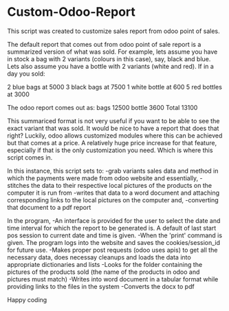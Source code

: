 # Custom-Odoo-Report
This script was created to customize sales report from odoo point of sales. 

The default report that comes out from odoo point of sale report is a summarized version of what was sold.
For example, lets assume you have in stock a bag with 2 variants (colours in this case), say, black and blue. Lets also assume you have a bottle with 2 variants (white and red). If in a day you sold:

2 blue bags at 5000
3 black bags at 7500
1 white bottle at 600
5 red bottles at 3000

The odoo report comes out as:
bags 12500
bottle 3600
Total 13100

This summariced format is not very useful if you want to be able to see the exact variant that was sold. It would be nice to have a report that does that right? Luckily, odoo allows customized modules where this can be achieved but that comes at a price. A relatively huge price increase for that feature, especially if that is the only customization you need. Which is where this script comes in.


In this instance, this script sets to:
-grab variants sales data and method in which the payments were made from odoo website and essentially,
-stitches the data to their respective local pictures of the products on the computer it is run from
-writes that data to a word document and attaching corresponding links to the local pictures on the computer and,
-converting that document to a pdf report


In the program, 
-An interface is provided for the user to select the date and time interval for which the report to be generated is. A default of last start pos session to current date and time is given. 
-When the 'print' command is given. The program logs into the website and saves the cookies/session_id for future use.
-Makes proper post requests (odoo uses apis) to get all the necessary data, does necessay cleanups and loads the data into appropriate dictionaries and lists
-Looks for the folder containing the pictures of the products sold (the name of the products in odoo and pictures must match)
-Writes into word document in a tabular format while providing links to the files in the system
-Converts the docx to pdf


Happy coding












